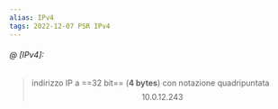 ```yaml
---
alias: IPv4
tags: 2022-12-07 PSR IPv4
---
```


###### @ [IPv4]:
> indirizzo IP a ==32 bit== (**4 bytes**) con notazione quadripuntata $$10.0.12.243$$
<!--ID: 1670495975913-->
